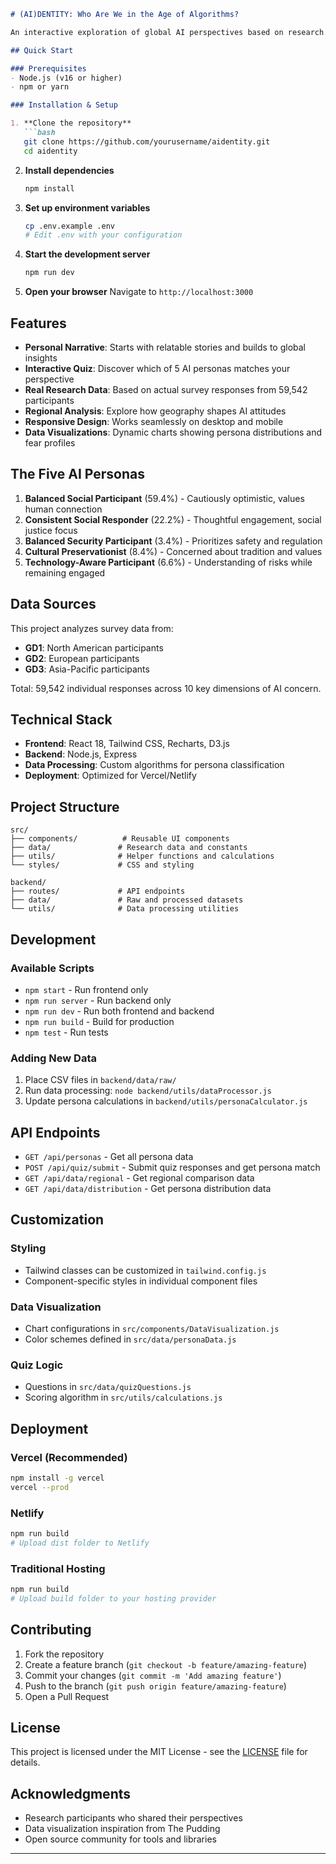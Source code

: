 ```markdown
# (AI)DENTITY: Who Are We in the Age of Algorithms?

An interactive exploration of global AI perspectives based on research analyzing 59,542 voices across three continents.

## Quick Start

### Prerequisites
- Node.js (v16 or higher)
- npm or yarn

### Installation & Setup

1. **Clone the repository**
   ```bash
   git clone https://github.com/yourusername/aidentity.git
   cd aidentity
   ```

2. **Install dependencies**
   ```bash
   npm install
   ```

3. **Set up environment variables**
   ```bash
   cp .env.example .env
   # Edit .env with your configuration
   ```

4. **Start the development server**
   ```bash
   npm run dev
   ```

5. **Open your browser**
   Navigate to `http://localhost:3000`

## Features

- **Personal Narrative**: Starts with relatable stories and builds to global insights
- **Interactive Quiz**: Discover which of 5 AI personas matches your perspective
- **Real Research Data**: Based on actual survey responses from 59,542 participants
- **Regional Analysis**: Explore how geography shapes AI attitudes
- **Responsive Design**: Works seamlessly on desktop and mobile
- **Data Visualizations**: Dynamic charts showing persona distributions and fear profiles

## The Five AI Personas

1. **Balanced Social Participant** (59.4%) - Cautiously optimistic, values human connection
2. **Consistent Social Responder** (22.2%) - Thoughtful engagement, social justice focus  
3. **Balanced Security Participant** (3.4%) - Prioritizes safety and regulation
4. **Cultural Preservationist** (8.4%) - Concerned about tradition and values
5. **Technology-Aware Participant** (6.6%) - Understanding of risks while remaining engaged

## Data Sources

This project analyzes survey data from:
- **GD1**: North American participants
- **GD2**: European participants  
- **GD3**: Asia-Pacific participants

Total: 59,542 individual responses across 10 key dimensions of AI concern.

## Technical Stack

- **Frontend**: React 18, Tailwind CSS, Recharts, D3.js
- **Backend**: Node.js, Express
- **Data Processing**: Custom algorithms for persona classification
- **Deployment**: Optimized for Vercel/Netlify

## Project Structure

```
src/
├── components/          # Reusable UI components
├── data/               # Research data and constants
├── utils/              # Helper functions and calculations
└── styles/             # CSS and styling

backend/
├── routes/             # API endpoints
├── data/               # Raw and processed datasets
└── utils/              # Data processing utilities
```

## Development

### Available Scripts

- `npm start` - Run frontend only
- `npm run server` - Run backend only  
- `npm run dev` - Run both frontend and backend
- `npm run build` - Build for production
- `npm test` - Run tests

### Adding New Data

1. Place CSV files in `backend/data/raw/`
2. Run data processing: `node backend/utils/dataProcessor.js`
3. Update persona calculations in `backend/utils/personaCalculator.js`

## API Endpoints

- `GET /api/personas` - Get all persona data
- `POST /api/quiz/submit` - Submit quiz responses and get persona match
- `GET /api/data/regional` - Get regional comparison data
- `GET /api/data/distribution` - Get persona distribution data

## Customization

### Styling
- Tailwind classes can be customized in `tailwind.config.js`
- Component-specific styles in individual component files

### Data Visualization
- Chart configurations in `src/components/DataVisualization.js`
- Color schemes defined in `src/data/personaData.js`

### Quiz Logic
- Questions in `src/data/quizQuestions.js`
- Scoring algorithm in `src/utils/calculations.js`

## Deployment

### Vercel (Recommended)
```bash
npm install -g vercel
vercel --prod
```

### Netlify
```bash
npm run build
# Upload dist folder to Netlify
```

### Traditional Hosting
```bash
npm run build
# Upload build folder to your hosting provider
```

## Contributing

1. Fork the repository
2. Create a feature branch (`git checkout -b feature/amazing-feature`)
3. Commit your changes (`git commit -m 'Add amazing feature'`)
4. Push to the branch (`git push origin feature/amazing-feature`)
5. Open a Pull Request

## License

This project is licensed under the MIT License - see the [LICENSE](LICENSE) file for details.

## Acknowledgments

- Research participants who shared their perspectives
- Data visualization inspiration from The Pudding
- Open source community for tools and libraries

---
```

